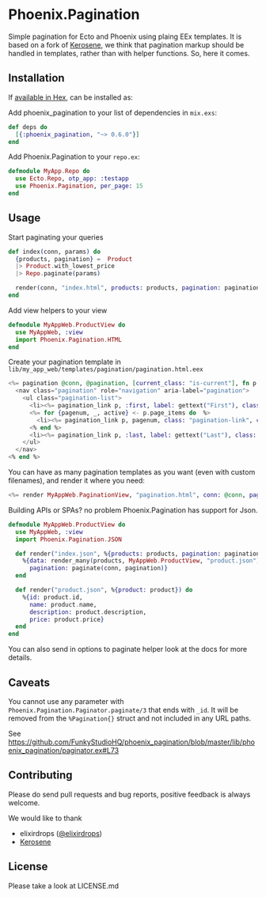 # Phoenix.Pagination

Simple pagination for Ecto and Phoenix using plaing EEx templates. It is based on a fork of [Kerosene](https://github.com/elixirdrops/kerosene), we think that pagination markup should be handled in templates, rather than with helper functions. So, here it comes.

## Installation

If [available in Hex](https://hex.pm/packages/phoenix_pagination), can be installed as:

Add phoenix_pagination to your list of dependencies in `mix.exs`:
```elixir
def deps do
  [{:phoenix_pagination, "~> 0.6.0"}]
end
```

Add Phoenix.Pagination to your `repo.ex`:
```elixir
defmodule MyApp.Repo do
  use Ecto.Repo, otp_app: :testapp
  use Phoenix.Pagination, per_page: 15
end
```

## Usage
Start paginating your queries
```elixir
def index(conn, params) do
  {products, pagination} =  Product
  |> Product.with_lowest_price
  |> Repo.paginate(params)

  render(conn, "index.html", products: products, pagination: pagination)
end
```

Add view helpers to your view
```elixir
defmodule MyAppWeb.ProductView do
  use MyAppWeb, :view
  import Phoenix.Pagination.HTML
end
```

Create your pagination template in `lib/my_app_web/templates/pagination/pagination.html.eex`
```elixir
<%= pagination @conn, @pagination, [current_class: "is-current"], fn p -> %>
  <nav class="pagination" role="navigation" aria-label="pagination">
    <ul class="pagination-list">
      <li><%= pagination_link p, :first, label: gettext("First"), class: "pagination-link", force_show: true %></li>
      <%= for {pagenum, _, active} <- p.page_items do  %>
        <li><%= pagination_link p, pagenum, class: "pagination-link", current: active %></li>
      <% end %>
      <li><%= pagination_link p, :last, label: gettext("Last"), class: "pagination-link", force_show: true %></li>
    </ul>
  </nav>
<% end %>
```

You can have as many pagination templates as you want (even with custom filenames), and render it where you need:
```elixir
<%= render MyAppWeb.PaginationView, "pagination.html", conn: @conn, pagination: @pagination %>
```

Building APIs or SPAs? no problem Phoenix.Pagination has support for Json.

```elixir
defmodule MyAppWeb.ProductView do
  use MyAppWeb, :view
  import Phoenix.Pagination.JSON

  def render("index.json", %{products: products, pagination: pagination, conn: conn}) do
    %{data: render_many(products, MyAppWeb.ProductView, "product.json"),
      pagination: paginate(conn, pagination)}
  end

  def render("product.json", %{product: product}) do
    %{id: product.id,
      name: product.name,
      description: product.description,
      price: product.price}
  end
end
```


You can also send in options to paginate helper look at the docs for more details.

## Caveats

You cannot use any parameter with `Phoenix.Pagination.Paginator.paginate/3` that ends with `_id`. It will be removed from the `%Pagination{}` struct and not included in any URL paths.

See https://github.com/FunkyStudioHQ/phoenix_pagination/blob/master/lib/phoenix_pagination/paginator.ex#L73

## Contributing

Please do send pull requests and bug reports, positive feedback is always welcome.

We would like to thank

* elixirdrops ([@elixirdrops](https://github.com/elixirdrops))
* [Kerosene](https://github.com/elixirdrops/kerosene)

## License

Please take a look at LICENSE.md

